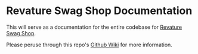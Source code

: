 # Revature Swag Shop Documentation

This will serve as a documentation for the entire codebase for [Revature Swag Shop](https://github.com/revaturelabs/?q=rss&type=&language=).

Please peruse through this repo's [Github Wiki](https://github.com/revaturelabs/rss-documentation/wiki) for more information.
